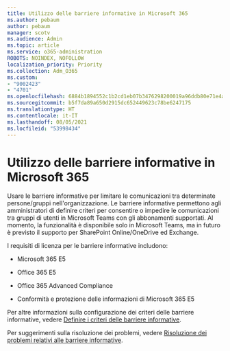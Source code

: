 ```yaml
---
title: Utilizzo delle barriere informative in Microsoft 365
ms.author: pebaum
author: pebaum
manager: scotv
ms.audience: Admin
ms.topic: article
ms.service: o365-administration
ROBOTS: NOINDEX, NOFOLLOW
localization_priority: Priority
ms.collection: Adm_O365
ms.custom:
- "9002423"
- "4701"
ms.openlocfilehash: 6884b1894552c1b2cd1eb07b3476298200019a96ddb80e71e4ab5138015b40ac
ms.sourcegitcommit: b5f7da89a650d2915dc652449623c78be6247175
ms.translationtype: HT
ms.contentlocale: it-IT
ms.lasthandoff: 08/05/2021
ms.locfileid: "53998434"
---
```

# <a name="using-information-barriers-in-microsoft-365"></a>Utilizzo delle barriere informative in Microsoft 365

Usare le barriere informative per limitare le comunicazioni tra determinate persone/gruppi nell'organizzazione. Le barriere informative permettono agli amministratori di definire criteri per consentire o impedire le comunicazioni tra gruppi di utenti in Microsoft Teams con gli abbonamenti supportati.  Al momento, la funzionalità è disponibile solo in Microsoft Teams, ma in futuro è previsto il supporto per SharePoint Online/OneDrive ed Exchange.

I requisiti di licenza per le barriere informative includono:

- Microsoft 365 E5

- Office 365 E5

- Office 365 Advanced Compliance

- Conformità e protezione delle informazioni di Microsoft 365 E5

Per altre informazioni sulla configurazione dei criteri delle barriere informative, vedere [Definire i criteri delle barriere informative](https://docs.microsoft.com/microsoft-365/compliance/information-barriers-policies).

Per suggerimenti sulla risoluzione dei problemi, vedere [Risoluzione dei problemi relativi alle barriere informative](https://docs.microsoft.com/microsoft-365/compliance/information-barriers-troubleshooting).
